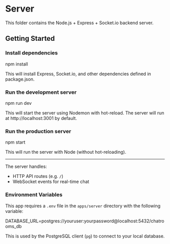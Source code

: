 # Server

This folder contains the Node.js + Express + Socket.io backend server.

## Getting Started

### Install dependencies

npm install

This will install Express, Socket.io, and other dependencies defined in package.json.

### Run the development server

npm run dev

This will start the server using Nodemon with hot-reload.
The server will run at http://localhost:3001 by default.

### Run the production server

npm start

This will run the server with Node (without hot-reloading).

---

The server handles:

- HTTP API routes (e.g. `/`)
- WebSocket events for real-time chat

### Environment Variables

This app requires a `.env` file in the `apps/server` directory with the following variable:

DATABASE_URL=postgres://youruser:yourpassword@localhost:5432/chatrooms_db

This is used by the PostgreSQL client (`pg`) to connect to your local database.
